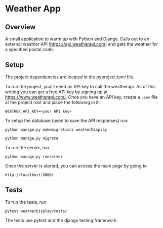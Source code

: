 # Weather App

## Overview

A small application to warm up with Python and Django. Calls out to an external weather API (https://api.weatherapi.com) and gets the weather for a specified postal code.

## Setup

The project dependencies are located in the pyproject.toml file.

To run the project, you'll need an API key to call the weatherapi. As of this writing you can get a free API key by signing up at https://www.weatherapi.com/. Once you have an API key, create a `.env` file at the project root and place the following in it:

```WEATHER_API_KEY=<your API key>```

To setup the database (used to save the API responses) run:

```python manage.py makemigrations weatherDisplay```

```python manage.py migrate```

To run the server, run

`python manage.py runserver`

Once the server is started, you can access the main page by going to

```http://localhost:8000/```

## Tests

To run the tests, run

`pytest weatherDisplay/tests/`

The tests use pytest and the django testing framework.